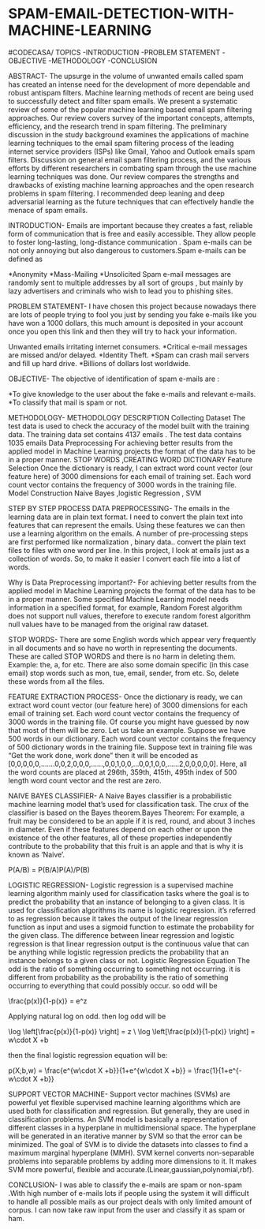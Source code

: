 # SPAM-EMAIL-DETECTION-WITH-MACHINE-LEARNING
#CODECASA/
             TOPICS
-INTRODUCTION
-PROBLEM STATEMENT
-OBJECTIVE
-METHODOLOGY
-CONCLUSION

ABSTRACT-
The upsurge in the volume of unwanted emails called spam has created an intense need for the development of more dependable and robust antispam filters. Machine learning methods of recent are being used to successfully detect and filter spam emails. We present a systematic review of some of the popular machine learning based email spam filtering approaches. Our review covers survey of the important concepts, attempts, efficiency, and the research trend in spam filtering. The preliminary discussion in the study background examines the applications of machine learning techniques to the email spam filtering process of the leading internet service providers (ISPs) like Gmail, Yahoo and Outlook emails spam filters. Discussion on general email spam filtering process, and the various efforts by different researchers in combating spam through the use machine learning techniques was done. Our review compares the strengths and drawbacks of existing machine learning approaches and the open research problems in spam filtering. I recommended deep leaning and deep adversarial learning as the future techniques that can effectively handle the menace of spam emails.

INTRODUCTION-
Emails are important because they creates a fast, reliable form of communication that is free and easily accessible. They allow people to foster long-lasting, long-distance communication . Spam e-mails can be not only annoying but also dangerous to customers.Spam e-mails can be defined as

*Anonymity
*Mass-Mailing
*Unsolicited Spam e-mail messages are randomly sent to multiple addresses by all sort of groups , but mainly by lazy advertisers and criminals who wish to lead you to phishing sites.

PROBLEM STATEMENT-
I have chosen this project because nowadays there are lots of people trying to fool you just by sending you fake e-mails like you have won a 1000 dollars, this much amount is deposited in your account once you open this link and then they will try to hack your information.

Unwanted emails irritating internet consumers.
*Critical e-mail messages are missed and/or delayed.
*Identity Theft.
*Spam can crash mail servers and fill up hard drive.
*Billions of dollars lost worldwide.

OBJECTIVE-
The objective of identification of spam e-mails are :

*To give knowledge to the user about the fake e-mails and relevant e-mails.
*To classify that mail is spam or not.

METHODOLOGY-
METHODOLOGY	                   DESCRIPTION
Collecting Dataset	The test data is used to check the accuracy of the model built with the training data. The training data set contains 4137 emails . The test data 
                     contains 1035 emails
Data Preprocessing	For achieving better results from the applied model in Machine Learning projects the format of the data has to be in a proper manner. STOP WORDS 
                    ,CREATING WORD DICTIONARY
Feature Selection 	Once the dictionary is ready, I can extract word count vector (our feature here) of 3000 dimensions for each email of training set. Each word count vector              contains the frequency of 3000 words in the training file.
Model Construction	Naive Bayes ,logistic Regression , SVM

STEP BY STEP PROCESS
DATA PREPROCESSING-
The emails in the learning data are in plain text format. I need to convert the plain text into features that can represent the emails. Using these features we can then use a learning algorithm on the emails. A number of pre-processing steps are first performed like normalization , binary data.. convert the plain text files to files with one word per line. In this project, I look at emails just as a collection of words. So, to make it easier I convert each file into a list of words.

Why is Data Preprocessing important?-
For achieving better results from the applied model in Machine Learning projects the format of the data has to be in a proper manner. Some specified Machine Learning model needs information in a specified format, for example, Random Forest algorithm does not support null values, therefore to execute random forest algorithm null values have to be managed from the original raw dataset.

STOP WORDS-
There are some English words which appear very frequently in all documents and so have no worth in representing the documents. These are called STOP WORDS and there is no harm in deleting them. Example: the, a, for etc. There are also some domain specific (in this case email) stop words such as mon, tue, email, sender, from etc. So, delete these words from all the files.

FEATURE EXTRACTION PROCESS-
Once the dictionary is ready, we can extract word count vector (our feature here) of 3000 dimensions for each email of training set. Each word count vector contains the frequency of 3000 words in the training file. Of course you might have guessed by now that most of them will be zero. Let us take an example. Suppose we have 500 words in our dictionary.
Each word count vector contains the frequency of 500 dictionary words in the training file. Suppose text in training file was “Get the work done, work done” then it will be encoded as [0,0,0,0,0,…….0,0,2,0,0,0,……,0,0,1,0,0,…0,0,1,0,0,……2,0,0,0,0,0]. Here, all the word counts are placed at 296th, 359th, 415th, 495th index of 500 length word count vector and the rest are zero.


NAIVE BAYES CLASSIFIER-
A Naive Bayes classifier is a probabilistic machine learning model that’s used for classification task. The crux of the classifier is based on the Bayes theorem.Bayes Theorem: For example, a fruit may be considered to be an apple if it is red, round, and about 3 inches in diameter. Even if these features depend on each other or upon the existence of the other features, all of these properties independently contribute to the probability that this fruit is an apple and that is why it is known as ‘Naive’.

P(A/B) = P(B/A)P(A)/P(B)


LOGISTIC REGRESSION-
Logistic regression is a supervised machine learning algorithm mainly used for classification tasks where the goal is to predict the probability that an instance of belonging to a given class. It is used for classification algorithms its name is logistic regression. it’s referred to as regression because it takes the output of the linear regression function as input and uses a sigmoid function to estimate the probability for the given class. The difference between linear regression and logistic regression is that linear regression output is the continuous value that can be anything while logistic regression predicts the probability that an instance belongs to a given class or not.
Logistic Regression Equation
The odd is the ratio of something occurring to something not occurring. it is different from probability as the probability is the ratio of something occurring to everything that could possibly occur. so odd will be

\frac{p(x)}{1-p(x)}  = e^z  

Applying natural log on odd. then log odd will be

\log \left[\frac{p(x)}{1-p(x)} \right] = z \\ \log \left[\frac{p(x)}{1-p(x)} \right] = w\cdot X +b  

then the final logistic regression equation will be:

p(X;b,w) = \frac{e^{w\cdot X +b}}{1+e^{w\cdot X +b}} = \frac{1}{1+e^{-w\cdot X +b}}  


SUPPORT VECTOR MACHINE-
Support vector machines (SVMs) are powerful yet flexible supervised machine learning algorithms which are used both for classification and regression. But generally, they are used in classification problems.
An SVM model is basically a representation of different classes in a hyperplane in multidimensional space. The hyperplane will be generated in an iterative manner by SVM so that the error can be minimized. The goal of SVM is to divide the datasets into classes to find a maximum marginal hyperplane (MMH).
SVM kernel converts non-separable problems into separable problems by adding more dimensions to it. It makes SVM more powerful, flexible and accurate.(Linear,gaussian,polynomial,rbf).

CONCLUSION-
I was able to classify the e-mails are spam or non-spam .With high number of e-mails lots if people using the system it will difficult to handle all possible mails as our project deals with only limited amount of corpus.
I can now take raw input from the user and classify it as spam or ham.
